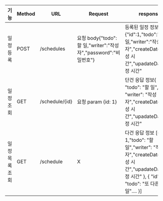 |기능|Method|URL|Request|response|상태코드|
|---|---|---|---|---|---|
|일정등록|POST|/schedules|요청 body{"todo":할 일,"writer":"작성자","password":"비밀번호"}|등록된 일정 정보{"id":1,"todo":"할일,"writer":"작성자","createDate":"작성 시간","upadateDate":"수정 시간"|200:생성됨|
|일정조회|GET|/schedule/{id}|요청 param {id: 1}|단건 응답 정보{ "id": 1, "todo": "할 일", "writer": "작성자","createDate":"작성 시간","upadateDate":"수정 시간"|200:성공|
|일정목록조회|GET|/schedule|X|다건 응답 정보 [{ "id": 1,"todo": "할 일","writer": "작성자","createDate":"작성 시간","upadateDate":"수정 시간" }, { "id": 2, "todo": "또 다른 할 일".... }] |200:성공|
